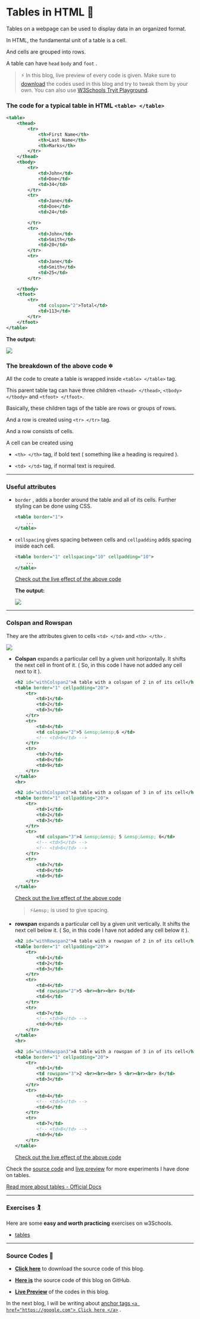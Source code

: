 # Tables in HTML 🧱

Tables on a webpage can be used to display data in an organized format.

In HTML, the fundamental unit of a table is a cell.

And cells are grouped into rows.

A table can have `head` `body` and `foot` .

> ⚡ In this blog, live preview of every code is given. Make sure to [download](https://github.com/WebD-Essentials/HTML5/archive/refs/heads/tables.zip) the codes used in this blog and try to tweak them by your own. You can also use [W3Schools Tryit Playground](https://www.w3schools.com/html/tryit.asp?filename=tryhtml_basic).

### The code for a typical table in HTML `<table> </table>`

```xml
<table>
    <thead>
        <tr>
            <th>First Name</th>
            <th>Last Name</th>
            <th>Marks</th>
        </tr>
    </thead>
    <tbody>
        <tr>
            <td>John</td>
            <td>Doe</td>
            <td>34</td>
        </tr>
        <tr>
            <td>Jane</td>
            <td>Doe</td>
            <td>24</td>

        </tr>
        <tr>
            <td>John</td>
            <td>Smith</td>
            <td>20</td>
        </tr>
        <tr>
            <td>Jane</td>
            <td>Smith</td>
            <td>25</td>
        </tr>

    </tbody>
    <tfoot>
        <tr>
            <td colspan="2">Total</td>
            <td>113</td>
        </tr>
    </tfoot>
</table>
```

**The output:**

![](https://cdn.hashnode.com/res/hashnode/image/upload/v1672806017326/8c7ba1dd-c4b8-4999-b590-0fca9d6edbb7.png)

### The breakdown of the above code 🔯

All the code to create a table is wrapped inside `<table> </table>` tag.

This parent table tag can have three children `<thead> </thead>`, `<tbody> </tbody>` and `<tfoot> </tfoot>`.

Basically, these children tags of the table are rows or groups of rows.

And a row is created using `<tr> </tr>` tag.

And a row consists of cells.

A cell can be created using

* `<th> </th>` tag, if bold text ( something like a heading is required ).
    
* `<td> </td>` tag, if normal text is required.
    

---

### Useful attributes

* `border` , adds a border around the table and all of its cells. Further styling can be done using CSS.
    
    ```xml
    <table border="1">
        ...
    </table>
    ```
    
* `cellspacing` gives spacing between cells and `cellpadding` adds spacing inside each cell.
    
    ```xml
    <table border="1" cellspacing="10" cellpadding="10">
        ...
    </table>
    ```
    
    [Check out the live effect of the above code](https://webd-essentials.github.io/HTML5/tables#withAttr)
    
    **The output:**
    
    ![](https://cdn.hashnode.com/res/hashnode/image/upload/v1672890724977/1f5178e4-37dc-4178-896e-fe9b9d7cdfba.png)
    

---

### Colspan and Rowspan

They are the attributes given to cells `<td> </td>` and `<th> </th>` .

![](https://cdn.hashnode.com/res/hashnode/image/upload/v1673084920538/8b6675fc-738f-42fa-b5b2-0e7f603f9268.png )

* **Colspan** expands a particular cell by a given unit horizontally. It shifts the next cell in front of it. ( So, in this code I have not added any cell next to it ).
    
    ```xml
    <h2 id="withColspan2">A table with a colspan of 2 in of its cell</h2>
    <table border="1" cellpadding="20">
        <tr>
            <td>1</td>
            <td>2</td>
            <td>3</td>
        </tr>
        <tr>
            <td>4</td>
            <td colspan="2">5 &emsp;&emsp;6 </td>
            <!-- <td>6</td> -->
        </tr>
        <tr>
            <td>7</td>
            <td>8</td>
            <td>9</td>
        </tr>
    </table>
    <hr>
    
    <h2 id="withColspan3">A table with a colspan of 3 in of its cell</h2>
    <table border="1" cellpadding="20">
        <tr>
            <td>1</td>
            <td>2</td>
            <td>3</td>
        </tr>
        <tr>
            <td colspan="3">4 &emsp;&emsp; 5 &emsp;&emsp; 6</td>
            <!-- <td>5</td> -->
            <!-- <td>6</td> -->
        </tr>
        <tr>
            <td>7</td>
            <td>8</td>
            <td>9</td>
        </tr>
    </table>
    ```
    
    [Check out the live effect of the above code](https://webd-essentials.github.io/HTML5/tables#withColspan2)
    
    > ⚡`&emsp;` is used to give spacing.
    
* **rowspan** expands a particular cell by a given unit vertically. It shifts the next cell below it. ( So, in this code I have not added any cell below it ).
    
    ```xml
    <h2 id="withRowspan2">A table with a rowspan of 2 in of its cell</h2>
    <table border="1" cellpadding="20">
        <tr>
            <td>1</td>
            <td>2</td>
            <td>3</td>
        </tr>
        <tr>
            <td>4</td>
            <td rowspan="2">5 <br><br><br> 8</td>
            <td>6</td>
        </tr>
        <tr>
            <td>7</td>
            <!-- <td>8</td> -->
            <td>9</td>
        </tr>
    </table>
    <hr>
    
    <h2 id="withRowspan3">A table with a rowspan of 3 in of its cell</h2>
    <table border="1" cellpadding="20">
        <tr>
            <td>1</td>
            <td rowspan="3">2 <br><br><br> 5 <br><br><br> 8</td>
            <td>3</td>
        </tr>
        <tr>
            <td>4</td>
            <!-- <td>5</td> -->
            <td>6</td>
        </tr>
        <tr>
            <td>7</td>
            <!-- <td>8</td> -->
            <td>9</td>
        </tr>
    </table>
    ```
    
    [Check out the live effect of the above code](https://webd-essentials.github.io/HTML5/tables#withRowspan2)
    

Check the [source code](https://github.com/WebD-Essentials/HTML5/archive/refs/heads/tables.zip) and [live preview](https://webd-essentials.github.io/HTML5/tables/) for more experiments I have done on tables.

[Read more about tables - Official Docs](https://developer.mozilla.org/en-US/docs/Web/HTML/Element/table)

---

### Exercises 🏌️

Here are some **easy and worth practicing** exercises on w3Schools.

* [tables](https://www.w3schools.com/html/exercise.asp?filename=exercise_html_tables1)
    

---

### Source Codes 💠

* [**Click here**](https://github.com/WebD-Essentials/HTML5/archive/refs/heads/tables.zip) to download the source code of this blog.
    
* [**Here is**](https://github.com/WebD-Essentials/HTML5/tree/tables) the source code of this blog on GitHub.
    
* [**Live Preview**](https://webd-essentials.github.io/HTML5/tables/) of the codes in this blog.
    

In the next blog, I will be writing about [anchor tags `<a href="https://google.com"> Click here </a>`](https://webdessentials.hashnode.dev/links-and-navigation-in-html) .